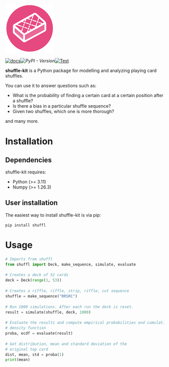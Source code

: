 
![logo](./docs/logos/shuffle-kit-logo-small.png)

[![docs](https://github.com/jmssnr/shuffle-kit/actions/workflows/docs.yaml/badge.svg)](https://github.com/jmssnr/shuffle-kit/actions/workflows/docs.yaml)_![PyPI - Version](https://img.shields.io/pypi/v/shuffl)_[![Test](https://github.com/jmssnr/shuffle-kit/actions/workflows/test.yaml/badge.svg)](https://github.com/jmssnr/shuffle-kit/actions/workflows/test.yaml)


**shuffle-kit** is a Python package for modelling and analyzing playing card shuffles.

You can use it to answer questions such as:

- What is the probability of finding a certain card at a certain position after a shuffle?
- Is there a bias in a particular shuffle sequence?
- Given two shuffles, which one is more thorough?

and many more.

# Installation

## Dependencies

shuffle-kit requires:

- Python (>= 3.11)
- Numpy (>= 1.26.3)

## User installation

The easiest way to install shuffle-kit is via pip:

```pip install shuffl```

# Usage

```py
# Imports from shuffl
from shuffl import Deck, make_sequence, simulate, evaluate

# Creates a deck of 52 cards
deck = Deck(range(1, 53))

# Creates a riffle, riffle, strip, riffle, cut sequence
shuffle = make_sequence("RRSRC")

# Run 1000 simulations. After each run the deck is reset.
result = simulate(shuffle, deck, 1000)

# Evaluate the results and compute empirical probabilities and cumulative
# density function
proba, ecdf = evaluate(result)

# Get distribution, mean and standard deviation of the
# original top card
dist, mean, std = proba(1)
print(mean)
```